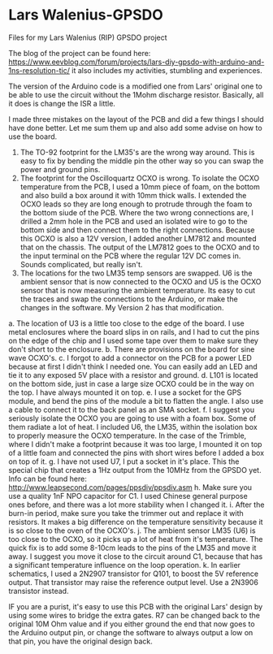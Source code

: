 # Lars Walenius-GPSDO
Files for my Lars Walenius (RIP) GPSDO project

The blog of the project can be found here: https://www.eevblog.com/forum/projects/lars-diy-gpsdo-with-arduino-and-1ns-resolution-tic/ it also includes my activities, stumbling and experiences.

The version of the Arduino code is a modified one from Lars' original one to be able to use the circuit without the 1Mohm discharge resistor. Basically, all it does is change the ISR a little.

I made three mistakes on the layout of the PCB and did a few things I should have done better. 
Let me sum them up and also add some advise on how to use the board.
1. The TO-92 footprint for the LM35's are the wrong way around. This is easy to fix by bending the middle pin the other way so you can swap the power and ground pins.
2. The footprint for the Oscilloquartz OCXO is wrong. To isolate the OCXO temperature from the PCB, I used a 10mm piece of foam, on the bottom and also build a box around it with 10mm thick walls. I extended the OCXO leads so they are long enough to protrude through the foam to the bottom siude of the PCB. Where the two wrong connections are, I drilled a 2mm hole in the PCB and used an isolated wire to go to the bottom side and then connect them to the right connections. Because this OCXO is also a 12V version, I added another LM7812 and mounted that on the chassis. The output of the LM7812 goes to the OCXO and to the input terminal on the PCB where the regular 12V DC comes in. Sounds complicated, but really isn't.
3. The locations for the two LM35 temp sensors are swapped. U6 is the ambient sensor that is now connected to the OCXO and U5 is the OCXO sensor that is now measuring the ambient temperature. Its easy to cut the traces and swap the connections to the Arduino, or make the changes in the software. My Version 2 has that modification.

a. The location of U3 is a little too close to the edge of the board. I use metal enclosures where the board slips in on rails, and I had to cut the pins on the edge of the chip and I used some tape over them to make sure they don't short to the enclosure.
b. There are provisions on the board for sine wave OCXO's.
c. I forgot to add a connector on the PCB for a power LED because at first I didn't think I needed one. You can easily add an LED and tie it to any exposed 5V place with a resistor and ground.
d. L101 is located on the bottom side, just in case a large size OCXO could be in the way on the top. I have always mounted it on top.
e. I use a socket for the GPS module, and bend the pins of the module a bit to flatten the angle. I also use a cable to connect it to the back panel as an SMA socket.
f. I suggest you seriously isolate the OCXO you are going to use with a foam box. Some of them radiate a lot of heat. I included U6, the LM35, within the isolation box to properly measure the OCXO temperature. In the case of the Trimble, where I didn't make a footprint because it was too large, I mounted it on top of a little foam and connected the pins with short wires before I added a box on top of it.
g. I have not used U7, I put a socket in it's place. This the special chip that creates a 1Hz output from the 10MHz from the GPSDO yet. Info can be found here: http://www.leapsecond.com/pages/ppsdiv/ppsdiv.asm
h. Make sure you use a quality 1nF NPO capacitor for C1. I used Chinese general purpose ones before, and there was a lot more stability when I changed it.
i. After the burn-in period, make sure you take the trimmer out and replace it with resistors. It makes a big difference on the temperature sensitivity because it is so close to the oven of the OCXO's.
j. The ambient sensor LM35 (U6) is too close to the OCXO, so it picks up a lot of heat from it's temperature. The quick fix is to add some 8-10cm leads to the pins of the LM35 and move it away. I suggest you move it close to the circuit around C1, because that has a significant temperature influence on the loop operation. 
k. In earlier schematics, I used a 2N2907 transistor for Q101, to boost the 5V reference output. That transistor may raise the reference output level. Use a 2N3906 transistor instead.

IF you are a purist, it's easy to use this PCB with the original Lars' design by using some wires to bridge the extra gates. R7 can be changed back to the original 10M Ohm value and if you either ground the end that now goes to the Arduino output pin, or change the software to always output a low on that pin, you have the original design back.

